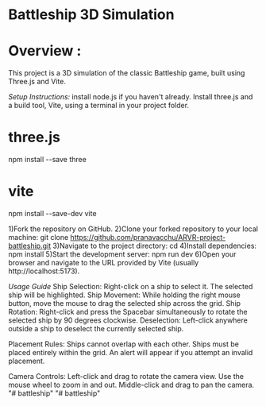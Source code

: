 # Battleship 3D Simulation
# Overview :
  This project is a 3D simulation of the classic Battleship game, built using Three.js and Vite. 

*Setup Instructions:*
  install node.js if you haven't already.
  Install three.js and a build tool, Vite, using a terminal in your project folder.
  # three.js
  npm install --save three

  # vite
  npm install --save-dev vite

1)Fork the repository on GitHub.
2)Clone your forked repository to your local machine:
  git clone https://github.com/pranavacchu/ARVR-project-battleship.git
3)Navigate to the project directory:
  cd <directory name>
4)Install dependencies:
  npm install
5)Start the development server:
  npm run dev
6)Open your browser and navigate to the URL provided by Vite (usually http://localhost:5173). 

*Usage Guide*
Ship Selection: Right-click on a ship to select it. The selected ship will be highlighted. 
Ship Movement: While holding the right mouse button, move the mouse to drag the selected ship across the grid.
Ship Rotation: Right-click and press the Spacebar simultaneously to rotate the selected ship by 90 degrees clockwise.
Deselection: Left-click anywhere outside a ship to deselect the currently selected ship.

Placement Rules:
Ships cannot overlap with each other.
Ships must be placed entirely within the grid.
An alert will appear if you attempt an invalid placement.

Camera Controls:
Left-click and drag to rotate the camera view.
Use the mouse wheel to zoom in and out.
Middle-click and drag to pan the camera.
"# battleship" 
"# battleship" 
